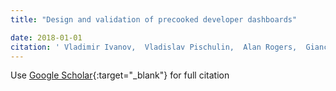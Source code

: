 ```yaml
---
title: "Design and validation of precooked developer dashboards"

date: 2018-01-01
citation: ' Vladimir Ivanov,  Vladislav Pischulin,  Alan Rogers,  Giancarlo Succi,  Jooyong Yi,  Vasilii Zorin, &quot;Design and validation of precooked developer dashboards.&quot;, 2018.'
---
```

Use [Google Scholar](https://scholar.google.com/scholar?q=Design+and+validation+of+precooked+developer+dashboards){:target="_blank"} for full citation